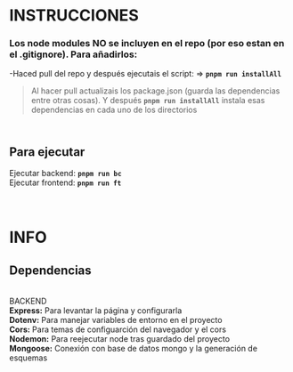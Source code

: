# INSTRUCCIONES
### Los node modules **NO** se incluyen en el repo (por eso estan en el .gitignore). Para añadirlos:
-Haced pull del repo y después ejecutais el script: => **```pnpm run installAll```**
>Al hacer pull actualizais los package.json (guarda las dependencias entre otras cosas). Y después **```pnpm run installAll```** instala esas dependencias en cada uno de los directorios

## <br />Para ejecutar
Ejecutar backend: **```pnpm run bc```** <br />
Ejecutar frontend: **```pnpm run ft```**


# <br />INFO
## Dependencias
<br />BACKEND
<br />**Express:** Para levantar la página y configurarla <br />
**Dotenv:** Para manejar variables de entorno en el proyecto<br />
**Cors:** Para temas de configuarción del navegador y el cors<br />
**Nodemon:** Para reejecutar node tras guardado del proyecto<br />
**Mongoose:** Conexión con base de datos mongo y la generación de esquemas<br />